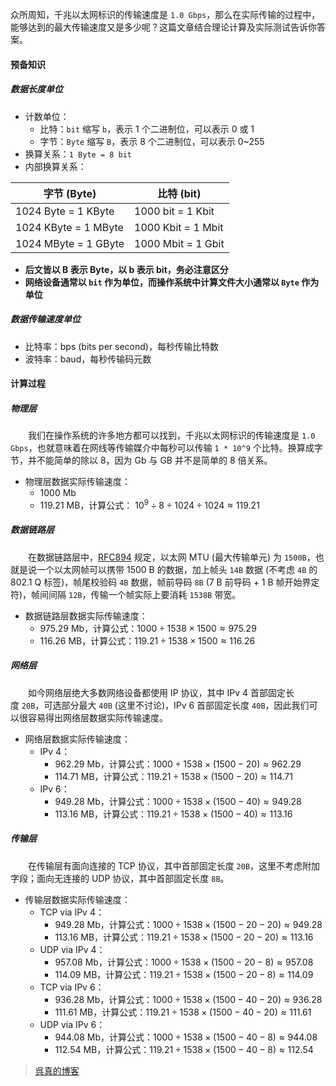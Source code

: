 众所周知，千兆以太网标识的传输速度是 `1.0 Gbps`，那么在实际传输的过程中，能够达到的最大传输速度又是多少呢？这篇文章结合理论计算及实际测试告诉你答案。

#### 预备知识

##### 数据长度单位

- 计数单位：
    - 比特：`bit` 缩写 `b`，表示 1 个二进制位，可以表示 0 或 1
    - 字节：`Byte` 缩写 `B`，表示 8 个二进制位，可以表示 0~255
- 换算关系：`1 Byte = 8 bit`
- 内部换算关系：

|字节 (Byte)|比特 (bit)|
|---|---|
|1024 Byte = 1 KByte|1000 bit = 1 Kbit|
|1024 KByte = 1 MByte|1000 Kbit = 1 Mbit|
|1024 MByte = 1 GByte|1000 Mbit = 1 Gbit|

- **后文皆以 B 表示 Byte，以 b 表示 bit，务必注意区分**
- **网络设备通常以 `bit` 作为单位，而操作系统中计算文件大小通常以 `Byte` 作为单位**

##### 数据传输速度单位

- 比特率：bps (bits per second)，每秒传输比特数
- 波特率：baud，每秒传输码元数

#### 计算过程

##### 物理层

　　我们在操作系统的许多地方都可以找到，千兆以太网标识的传输速度是 `1.0 Gbps`，也就意味着在网线等传输媒介中每秒可以传输 `1 * 10^9` 个比特。换算成字节，并不能简单的除以 8，因为 Gb 与 GB 并不是简单的 8 倍关系。

- 物理层数据实际传输速度：
    - 1000 Mb
    - 119.21 MB，计算公式： $10^9 \div 8 \div 1024 \div 1024 ≈ 119.21$

##### 数据链路层

　　在数据链路层中，[RFC894](https://tools.ietf.org/html/rfc894) 规定，以太网 MTU (最大传输单元) 为 `1500B`，也就是说一个以太网帧可以携带 1500 B 的数据，加上帧头 `14B` 数据 (不考虑 `4B` 的 802.1 Q 标签)，帧尾校验码 `4B` 数据，帧前导码 `8B` (7 B 前导码 + 1 B 帧开始界定符)，帧间间隔 `12B`，传输一个帧实际上要消耗 `1538B` 带宽。

- 数据链路层数据实际传输速度：
    - 975.29 Mb，计算公式：$1000 \div 1538 \times 1500 ≈ 975.29$
    - 116.26 MB，计算公式：$119.21 \div 1538 \times 1500 ≈ 116.26$ 

##### 网络层

　　如今网络层绝大多数网络设备都使用 IP 协议，其中 IPv 4 首部固定长度 `20B`，可选部分最大 `40B` (这里不讨论)，IPv 6 首部固定长度 `40B`，因此我们可以很容易得出网络层数据实际传输速度。

- 网络层数据实际传输速度：
    - IPv 4：
        - 962.29 Mb，计算公式：$1000 \div 1538 \times (1500 - 20) ≈ 962.29$
        - 114.71 MB，计算公式：$119.21 \div 1538 \times (1500 - 20) ≈ 114.71$
    - IPv 6：
        - 949.28 Mb，计算公式：$1000 \div 1538 \times (1500 - 40) ≈ 949.28$ 
        - 113.16 MB，计算公式：$119.21 \div 1538 \times (1500 - 40) ≈ 113.16$

##### 传输层

　　在传输层有面向连接的 TCP 协议，其中首部固定长度 `20B`，这里不考虑附加字段；面向无连接的 UDP 协议，其中首部固定长度 `8B`。

- 传输层数据实际传输速度：
    - TCP via IPv 4：
        - 949.28 Mb，计算公式：$1000 \div 1538 \times (1500 - 20 - 20) ≈ 949.28$ 
        - 113.16 MB，计算公式：$119.21 \div 1538 \times (1500 - 20 - 20) ≈ 113.16$
    - UDP via IPv 4：
        - 957.08 Mb，计算公式：$1000 \div 1538 \times (1500 - 20 - 8) ≈ 957.08$
        - 114.09 MB，计算公式：$119.21 \div 1538 \times (1500 - 20 - 8) ≈ 114.09$
    - TCP via IPv 6：
        - 936.28 Mb，计算公式：$1000 \div 1538 \times (1500 - 40 - 20) ≈ 936.28$
        - 111.61 MB，计算公式：$119.21 \div 1538 \times (1500 - 40 - 20) ≈ 111.61$
    - UDP via IPv 6：
        - 944.08 Mb，计算公式：$1000 \div 1538 \times (1500 - 40 - 8) ≈ 944.08$
        - 112.54 MB，计算公式：$119.21 \div 1538 \times (1500 - 40 - 8) ≈ 112.54$


> [呉真的博客](https://blog.kuretru.com/posts/4b2e81e8/)